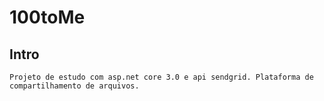 # 100toMe

## Intro
```
Projeto de estudo com asp.net core 3.0 e api sendgrid. Plataforma de compartilhamento de arquivos.